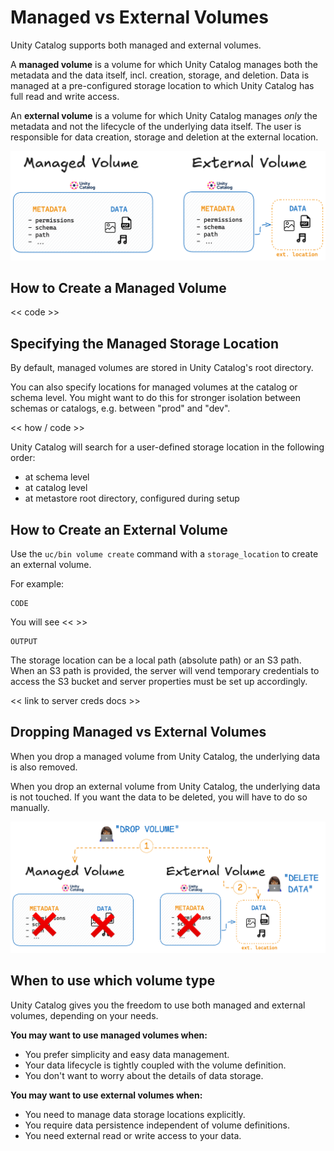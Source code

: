 # Managed vs External Volumes

Unity Catalog supports both managed and external volumes.

A **managed volume** is a volume for which Unity Catalog manages both the metadata and the data itself, incl. creation, storage, and deletion. Data is managed at a pre-configured storage location to which Unity Catalog has full read and write access.

An **external volume** is a volume for which Unity Catalog manages _only_ the metadata and not the lifecycle of the underlying data itself. The user is responsible for data creation, storage and deletion at the external location.

![Managed vs External volumes](../../assets/images/uc_managed_external_volumes_bg.png)

## How to Create a Managed Volume

<< code >>

## Specifying the Managed Storage Location

By default, managed volumes are stored in Unity Catalog's root directory.

You can also specify locations for managed volumes at the catalog or schema level. You might want to do this for stronger isolation between schemas or catalogs, e.g. between "prod" and "dev".

<< how / code >>

Unity Catalog will search for a user-defined storage location in the following order:

- at schema level
- at catalog level
- at metastore root directory, configured during setup

## How to Create an External Volume

Use the `uc/bin volume create` command with a `storage_location` to create an external volume.

For example:

```
CODE
```

You will see << >>

```
OUTPUT
```

The storage location can be a local path (absolute path) or an S3 path. When an S3 path is provided, the server will vend temporary credentials to access the S3 bucket and server properties must be set up accordingly.

<< link to server creds docs >>

## Dropping Managed vs External Volumes

When you drop a managed volume from Unity Catalog, the underlying data is also removed.

When you drop an external volume from Unity Catalog, the underlying data is not touched. If you want the data to be deleted, you will have to do so manually.

![Dropping Managed vs External volumes](../../assets/images/uc_managed_external_volumes_drop_bg.png)

## When to use which volume type

Unity Catalog gives you the freedom to use both managed and external volumes, depending on your needs.

**You may want to use managed volumes when:**

- You prefer simplicity and easy data management.
- Your data lifecycle is tightly coupled with the volume definition.
- You don't want to worry about the details of data storage.

**You may want to use external volumes when:**

- You need to manage data storage locations explicitly.
- You require data persistence independent of volume definitions.
- You need external read or write access to your data.
